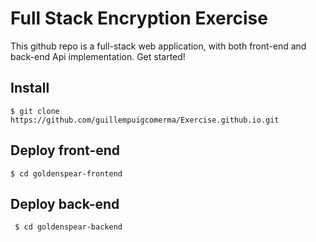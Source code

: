 # Full Stack Encryption Exercise

This github repo is a full-stack web application, with both front-end and back-end Api implementation. Get started!


## Install

    $ git clone https://github.com/guillempuigcomerma/Exercise.github.io.git
 
 ## Deploy front-end
    
    $ cd goldenspear-frontend
 
 ## Deploy back-end
 
     $ cd goldenspear-backend
